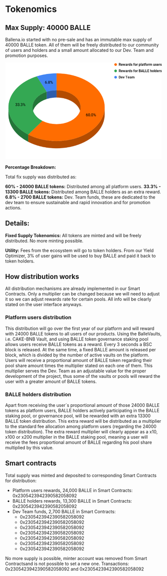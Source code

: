 # Tokenomics

## Max Supply: 40000 BALLE

Ballena.io started with no pre-sale and has an immutable max supply of 40000 BALLE token. All of them will be freely distributed to our community of users and holders and a small amount allocated to our Dev. Team and promotion purposes.

![](.gitbook/assets/BALLE_Token_Distribution.png)


**Percentage Breakdown:**

Total fix supply was distributed as:

**60% - 24000 BALLE tokens:** Distributed among all platform users.
**33.3% - 13300 BALLE tokens:** Distributed among BALLE holders as an extra reward.
**6.8% - 2700 BALLE tokens:** Dev. Team funds, these are dedicated to the dev team to ensure sustainable and rapid innovation and for promotion actions.


## Details:

**Fixed Supply Tokenomics:** All tokens are minted and will be freely distributed. No more minting possible.

**Utility:** Fees from the ecosystem will go to token holders. From our Yield Optimizer, 3% of user gains will be used to buy BALLE and paid it back to token holders.

## How distribution works

All distribution mechanisms are already implemented in our Smart Contracts. Only a multiplier can be changed because we will need to adjust it so we can adjust rewards rate for certain pools. All info will be clearly stated on the user interface anyways.

### Platform users distribution

This distribution will go over the first year of our platform and will reward with 24000 BALLE tokens to all users of our products. Using the BalleVaults, i.e. CAKE-BNB Vault, and using BALLE token governance staking pool allows users receive BALLE tokens as a reward. 
Every 3 seconds a BSC block is released. At the same time, a fixed BALLE amount is released per block, which is divided by the number of active vaults on the platform. Users will receive a proportional amount of BALLE token regarding their pool share amount times the multiplier stated on each one of them. This multiplier serves the Dev. Team as an adjustable value for the proper development of the project, thus some of the vaults or pools will reward the user with a greater amount of BALLE tokens.


### BALLE holders distribution

Apart from receiving the user´s proportional amount of those 24000 BALLE tokens as platform users, BALLE holders actively participating in the BALLE staking pool, or governance pool, will be rewarded with an extra 13300 BALLE token distribution. This extra reward will be distributed as a multiplier to the standard fee allocation among platform users (regarding the 24000 token distribution).
The extra reward multiplier will clearly appear as a x10, x100 or x200 multiplier in the BALLE staking pool, meaning a user will receive the fees proportional amount of BALLE regarding his pool share multiplied by this value.


## Smart contracts

Total supply was minted and deposited to corresponding Smart Contracts for distribution:

* Platform users rewards, 24,000 BALLE in Smart Contracts: 0x2305423942390582058092
* BALLE holders rewards, 13,300 BALLE in Smart Contracts: 0x2305423942390582058092
* Dev Team funds, 2,700 BALLE in Smart Contracts:
  * 0x2305423942390582058092
  * 0x2305423942390582058092
  * 0x2305423942390582058092
  * 0x2305423942390582058092
  * 0x2305423942390582058092
  * 0x2305423942390582058092
  * 0x2305423942390582058092

No more supply is possible, minter account was removed from Smart Contractsand is not possible to set a new one. Transactions: 0x2305423942390582058092 and 0x2305423942390582058092






